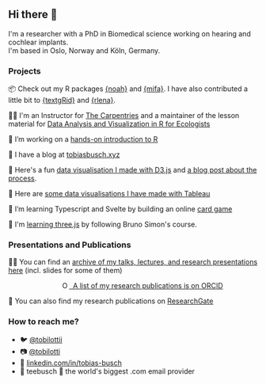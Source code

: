 ## Hi there 👋

I'm a researcher with a PhD in Biomedical science working on hearing and cochlear implants.  
I'm based in Oslo, Norway and Köln, Germany. 

### Projects

📦 Check out my R packages [{noah}](https://teebusch.github.io/noah/) and [{mifa}](https://teebusch.github.io/mifa/). I have also contributed a little bit to [{textgRid}](https://github.com/patrickreidy/textgRid) and [{rlena}](https://github.com/HomeBankCode/rlena).

👷‍♂️ I'm an Instructor for [The Carpentries](https://carpentries.org/) and a maintainer of the lesson material for [Data Analysis and Visualization in R for Ecologists](https://github.com/datacarpentry/R-ecology-lesson/)

📘 I’m working on a [hands-on introduction to R](https://github.com/Teebusch/r-intro)

📜 I have a blog at [tobiasbusch.xyz](https://tobiasbusch.xyz)

🧮 Here's a fun [data visualisation I made with D3.js](https://teebusch.github.io/park-vis) and [a blog post about the process](https://tobiasbusch.xyz/a-walk-in-the-park).

📶 Here are [some data visualisations I have made with Tableau](https://public.tableau.com/app/profile/tiobias.busch)

🌱 I’m learning Typescript and Svelte by building an online [card game](https://github.com/Teebusch/nine-circles)

🌱 I'm [learning three.js](https://github.com/Teebusch/threejs-journey) by following Bruno Simon's course.

### Presentations and Publications

🧑‍🏫 You can find an [archive of my talks, lectures, and research presentations here](https://github.com/Teebusch/presentations) (incl. slides for some of them)

<p><div itemscope itemtype="https://schema.org/Person">&nbsp;<a itemprop="sameAs" content="https://orcid.org/0000-0002-8390-7892" href="https://orcid.org/0000-0002-8390-7892" target="orcid.widget" rel="me noopener noreferrer" style="vertical-align:top;"><img src="https://orcid.org/sites/default/files/images/orcid_16x16.png" style="width:1em;margin-left:.5em;padding-left:7em;" alt="ORCID iD icon">&nbsp;&nbsp;A list of my research publications is on ORCID</a></div></p>

📜 You can also find my research publications on [ResearchGate](https://www.researchgate.net/profile/Tobias-Busch-4)

### How to reach me?

* 🐦 [@tobilottii](http://twitter.com/tobilottii/)  
* 📷 [@tobilotti](https://www.instagram.com/tobilotti/)
* 👔 [linkedin.com/in/tobias-busch](linkedin.com/in/tobias-busch)
* 📨 teebusch 🐒 the world's biggest .com email provider

<!--
**Teebusch/Teebusch** is a ✨ _special_ ✨ repository because its `README.md` (this file) appears on your GitHub profile.

Here are some ideas to get you started:

- 🔭 I’m currently working on ...
- 🌱 I’m currently learning ...
- 👯 I’m looking to collaborate on ...
- 🤔 I’m looking for help with ...
- 💬 Ask me about ...
- 📫 How to reach me: ...
- 😄 Pronouns: ...
- ⚡ Fun fact: ...
-->
